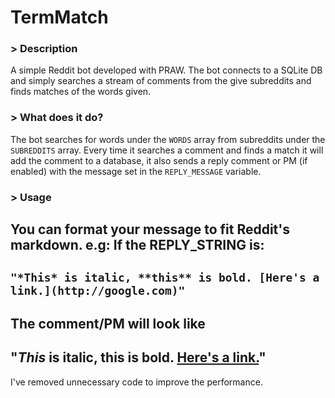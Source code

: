 TermMatch
================

### > Description
A simple Reddit bot developed with PRAW.
The bot connects to a SQLite DB and simply searches a stream of comments from the give subreddits and finds matches of the words given.

### > What does it do?
The bot searches for words under the `WORDS` array from subreddits under the `SUBREDDITS` array.
Every time it searches a comment and finds a match it will add the comment to a database, it also sends a reply comment or PM (if enabled) with the message set in the `REPLY_MESSAGE` variable.  

### > Usage
You can format your message to fit Reddit's markdown. e.g:
If the REPLY_STRING is:
---
`"*This* is italic, **this** is bold. [Here's a link.](http://google.com)"`
---
The comment/PM will look like
---
"*This* is italic, **this** is bold. [Here's a link.](http://google.com)" 
---

I've removed unnecessary code to improve the performance.
